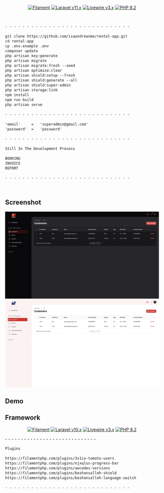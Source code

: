 <p align="center">
    <a href="https://github.com/filamentphp/filament/actions"><img alt="Filament" src="https://img.shields.io/badge/Filament-v3.x-orange?style=for-the-badge"></a>
    <a href="https://laravel.com"><img alt="Laravel v11.x" src="https://img.shields.io/badge/Laravel-v11.x-FF2D20?style=for-the-badge&logo=laravel"></a>
    <a href="https://livewire.laravel.com"><img alt="Livewire v3.x" src="https://img.shields.io/badge/Livewire-v3.x-FB70A9?style=for-the-badge"></a>
    <a href="https://php.net"><img alt="PHP 8.2" src="https://img.shields.io/badge/PHP-8.2x-777BB4?style=for-the-badge&logo=php"></a>
</p>

<br>
<summary>

    - - - - - - - - - - - - - - - - - - - - - - - - - - - - -

    git clone https://github.com/isaandreanme/rental-app.git
    cd rental-app
    cp .env.example .env
    composer update
    php artisan key:generate
    php artisan migrate
    php artisan migrate:fresh --seed
    php artisan optimize:clear
    php artisan shield:setup --fresh
    php artisan shield:generate --all
    php artisan shield:super-admin
    php artisan storage:link
    npm install
    npm run build
    php artisan serve

    - - - - - - - - - - - - - - - - - - - - - - - - - - - - -

    'email'     =   'superadmin@gmail.com'
    'password'  =   'password'

    - - - - - - - - - - - - - - - - - - - - - - - - - - - - -

    Still In The Development Process

    BOOKING
    INVOICE
    REPORT

    - - - - - - - - - - - - - - - - - - - - - - - - - - - - -

</summary>
<br>

## Screenshot

<summary> 
<p align="center">
    <img src="https://raw.githubusercontent.com/isaandreanme/rental-app/refs/heads/main/Screenshoot/1.png" />
    <img src="https://raw.githubusercontent.com/isaandreanme/rental-app/refs/heads/main/Screenshoot/2.png" />
</p>
</summary>

## Demo

## Framework

<p align="center">
    <a href="https://github.com/filamentphp/filament/actions"><img alt="Filament" src="https://img.shields.io/badge/Filament-v3.x-orange?style=for-the-badge"></a>
    <a href="https://laravel.com"><img alt="Laravel v10.x" src="https://img.shields.io/badge/Laravel-v11.x-FF2D20?style=for-the-badge&logo=laravel"></a>
    <a href="https://livewire.laravel.com"><img alt="Livewire v3.x" src="https://img.shields.io/badge/Livewire-v3.x-FB70A9?style=for-the-badge"></a>
    <a href="https://php.net"><img alt="PHP 8.2" src="https://img.shields.io/badge/PHP-8.2x-777BB4?style=for-the-badge&logo=php"></a>
</p>

<summary>
    - - - - - - - - - - - - - - - - - - - - - - - - - - - - -

    Plugins

    https://filamentphp.com/plugins/3x1io-tomato-users
    https://filamentphp.com/plugins/njxqlus-progress-bar
    https://filamentphp.com/plugins/awcodes-versions
    https://filamentphp.com/plugins/bezhansalleh-shield
    https://filamentphp.com/plugins/bezhansalleh-language-switch

    - - - - - - - - - - - - - - - - - - - - - - - - - - - - -
</summary>

